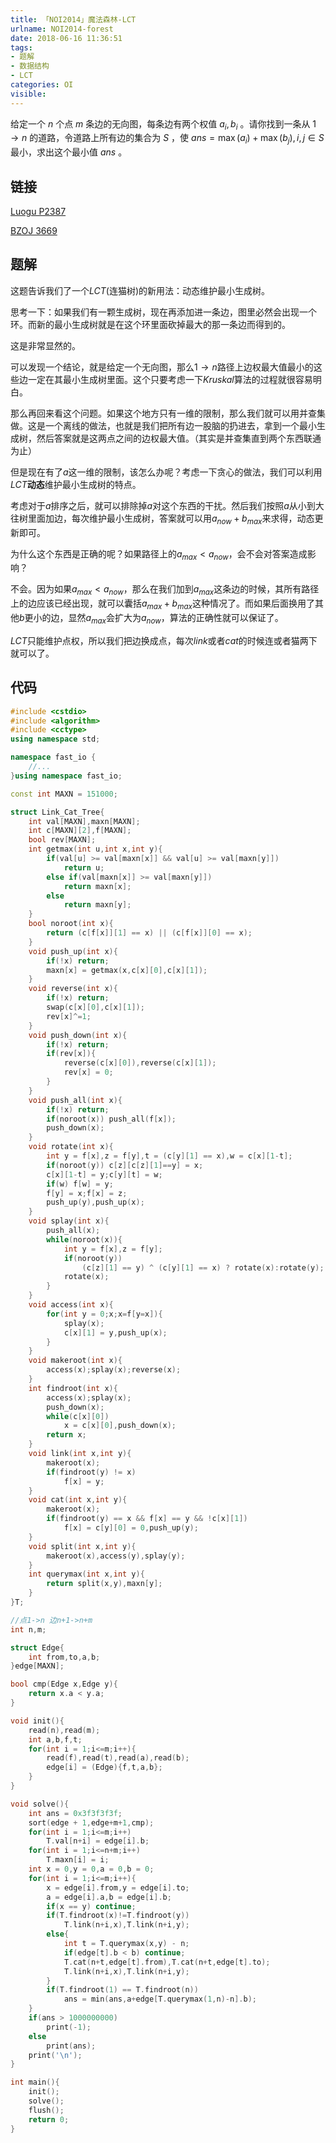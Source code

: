 ```yaml
---
title: 「NOI2014」魔法森林-LCT
urlname: NOI2014-forest
date: 2018-06-16 11:36:51
tags:
- 题解
- 数据结构
- LCT
categories: OI
visible:
---
```


给定一个 $n$ 个点 $m$ 条边的无向图，每条边有两个权值 $a_i,b_i$ 。请你找到一条从 $1 \rightarrow n$ 的道路，令道路上所有边的集合为 $S$ ，使 $ans = \max(a_i)+\max(b_j),i,j \in S$ 最小，求出这个最小值 $ans$ 。

<!-- more -->

## 链接

[Luogu P2387](https://www.luogu.org/problemnew/show/P2387)

[BZOJ 3669](https://www.lydsy.com/JudgeOnline/problem.php?id=3669)

## 题解

这题告诉我们了一个$LCT$(连猫树)的新用法：动态维护最小生成树。

思考一下：如果我们有一颗生成树，现在再添加进一条边，图里必然会出现一个环。而新的最小生成树就是在这个环里面砍掉最大的那一条边而得到的。

这是非常显然的。

可以发现一个结论，就是给定一个无向图，那么$1 \rightarrow n$路径上边权最大值最小的这些边一定在其最小生成树里面。这个只要考虑一下$Kruskal$算法的过程就很容易明白。

那么再回来看这个问题。如果这个地方只有一维的限制，那么我们就可以用并查集做。这是一个离线的做法，也就是我们把所有边一股脑的扔进去，拿到一个最小生成树，然后答案就是这两点之间的边权最大值。（其实是并查集直到两个东西联通为止）

但是现在有了$a$这一维的限制，该怎么办呢？考虑一下贪心的做法，我们可以利用$LCT$**动态**维护最小生成树的特点。

考虑对于$a$排序之后，就可以排除掉$a$对这个东西的干扰。然后我们按照$a$从小到大往树里面加边，每次维护最小生成树，答案就可以用$a_{now} + b_{max}$来求得，动态更新即可。

为什么这个东西是正确的呢？如果路径上的$a_{max} < a_{now}$，会不会对答案造成影响？

不会。因为如果$a_{max} < a_{now}$，那么在我们加到$a_{max}$这条边的时候，其所有路径上的边应该已经出现，就可以囊括$a_{max} + b_{max}$这种情况了。而如果后面换用了其他$b$更小的边，显然$a_{max}$会扩大为$a_{now}$，算法的正确性就可以保证了。

$LCT$只能维护点权，所以我们把边换成点，每次$link$或者$cat$的时候连或者猫两下就可以了。

## 代码


```cpp
#include <cstdio>
#include <algorithm>
#include <cctype>
using namespace std;

namespace fast_io {
	//...
}using namespace fast_io;

const int MAXN = 151000;

struct Link_Cat_Tree{
    int val[MAXN],maxn[MAXN];
    int c[MAXN][2],f[MAXN];
    bool rev[MAXN];
    int getmax(int u,int x,int y){
        if(val[u] >= val[maxn[x]] && val[u] >= val[maxn[y]])
            return u;
        else if(val[maxn[x]] >= val[maxn[y]])
            return maxn[x];
        else 
            return maxn[y];
    }
    bool noroot(int x){
        return (c[f[x]][1] == x) || (c[f[x]][0] == x);
    }
    void push_up(int x){
        if(!x) return;
        maxn[x] = getmax(x,c[x][0],c[x][1]);
    }
    void reverse(int x){
        if(!x) return;
        swap(c[x][0],c[x][1]);
        rev[x]^=1;
    }
    void push_down(int x){
        if(!x) return;
        if(rev[x]){
            reverse(c[x][0]),reverse(c[x][1]);
            rev[x] = 0;
        }
    }
    void push_all(int x){
        if(!x) return;
        if(noroot(x)) push_all(f[x]);
        push_down(x);
    }
    void rotate(int x){
        int y = f[x],z = f[y],t = (c[y][1] == x),w = c[x][1-t];
        if(noroot(y)) c[z][c[z][1]==y] = x;
        c[x][1-t] = y;c[y][t] = w;
        if(w) f[w] = y;
        f[y] = x;f[x] = z;
        push_up(y),push_up(x);
    }
    void splay(int x){
        push_all(x);
        while(noroot(x)){
            int y = f[x],z = f[y];
            if(noroot(y))
                (c[z][1] == y) ^ (c[y][1] == x) ? rotate(x):rotate(y);
            rotate(x);
        }
    }
    void access(int x){
        for(int y = 0;x;x=f[y=x]){
            splay(x);
            c[x][1] = y,push_up(x);
        }
    }
    void makeroot(int x){
        access(x);splay(x);reverse(x);
    }
    int findroot(int x){
        access(x);splay(x);
        push_down(x);
        while(c[x][0])
            x = c[x][0],push_down(x);
        return x;
    }
    void link(int x,int y){
        makeroot(x);
        if(findroot(y) != x)
            f[x] = y;
    }
    void cat(int x,int y){
        makeroot(x);
        if(findroot(y) == x && f[x] == y && !c[x][1])
            f[x] = c[y][0] = 0,push_up(y);
    }
    void split(int x,int y){
        makeroot(x),access(y),splay(y);
    }
    int querymax(int x,int y){
        return split(x,y),maxn[y];
    }
}T;

//点1->n 边n+1->n+m
int n,m;

struct Edge{
    int from,to,a,b;
}edge[MAXN];

bool cmp(Edge x,Edge y){
    return x.a < y.a;
}

void init(){
    read(n),read(m);
    int a,b,f,t;
    for(int i = 1;i<=m;i++){
        read(f),read(t),read(a),read(b);
        edge[i] = (Edge){f,t,a,b};
    }
}

void solve(){
    int ans = 0x3f3f3f3f;
    sort(edge + 1,edge+m+1,cmp);
    for(int i = 1;i<=m;i++)
        T.val[n+i] = edge[i].b;
    for(int i = 1;i<=n+m;i++)
        T.maxn[i] = i;
    int x = 0,y = 0,a = 0,b = 0;
    for(int i = 1;i<=m;i++){
        x = edge[i].from,y = edge[i].to;
        a = edge[i].a,b = edge[i].b;
        if(x == y) continue;
        if(T.findroot(x)!=T.findroot(y))
            T.link(n+i,x),T.link(n+i,y);
        else{
            int t = T.querymax(x,y) - n;
            if(edge[t].b < b) continue;
            T.cat(n+t,edge[t].from),T.cat(n+t,edge[t].to);
            T.link(n+i,x),T.link(n+i,y);
        }
        if(T.findroot(1) == T.findroot(n))
            ans = min(ans,a+edge[T.querymax(1,n)-n].b);
    }
    if(ans > 1000000000)
        print(-1);
    else
        print(ans);
    print('\n');
}

int main(){
    init();
    solve();
    flush();
    return 0;
}
```

